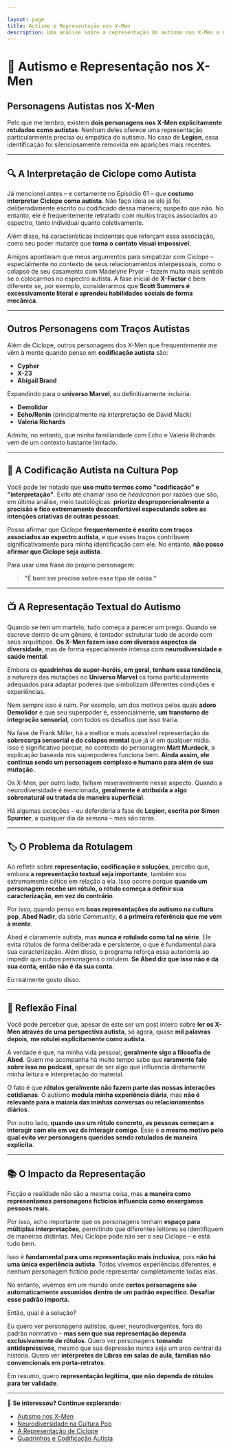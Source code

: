 ```yaml
---

layout: page
title: Autismo e Representação nos X-Men
description: Uma análise sobre a representação do autismo nos X-Men e na cultura pop.
---
```

# 🧩 Autismo e Representação nos X-Men

## Personagens Autistas nos X-Men

Pelo que me lembro, existem **dois personagens nos X-Men explicitamente rotulados como autistas**. Nenhum deles oferece uma representação particularmente precisa ou empática do autismo. No caso de **Legion**, essa identificação foi silenciosamente removida em aparições mais recentes.

---

## 🔍 A Interpretação de Ciclope como Autista  

Já mencionei antes – e certamente no Episódio 61 – que **costumo interpretar Ciclope como autista**. Não faço ideia se ele já foi deliberadamente escrito ou codificado dessa maneira; suspeito que não. No entanto, ele é frequentemente retratado com muitos traços associados ao espectro, tanto individual quanto coletivamente.  

Além disso, há características incidentais que reforçam essa associação, como seu poder mutante que **torna o contato visual impossível**.  

Amigos apontaram que meus argumentos para simpatizar com Ciclope – especialmente no contexto de seus relacionamentos interpessoais, como o colapso de seu casamento com Madelyne Pryor – fazem muito mais sentido se o colocarmos no espectro autista. A fase inicial de **X-Factor** é bem diferente se, por exemplo, considerarmos que **Scott Summers é excessivamente literal e aprendeu habilidades sociais de forma mecânica**.

---

## Outros Personagens com Traços Autistas  

Além de Ciclope, outros personagens dos X-Men que frequentemente me vêm à mente quando penso em **codificação autista** são:  

- **Cypher**  
- **X-23**  
- **Abigail Brand**  

Expandindo para o **universo Marvel**, eu definitivamente incluiria:  

- **Demolidor**  
- **Echo/Ronin** (principalmente na interpretação de David Mack)  
- **Valeria Richards**  

Admito, no entanto, que minha familiaridade com Echo e Valeria Richards vem de um contexto bastante limitado.

---

## 📖 A Codificação Autista na Cultura Pop  

Você pode ter notado que **uso muito termos como "codificação" e "interpretação"**. Evito até chamar isso de *headcanon* por razões que são, em última análise, meio tautológicas: **priorizo desproporcionalmente a precisão e fico extremamente desconfortável especulando sobre as intenções criativas de outras pessoas**.  

Posso afirmar que Ciclope **frequentemente é escrito com traços associados ao espectro autista**, e que esses traços contribuem significativamente para minha identificação com ele. No entanto, **não posso afirmar que Ciclope seja autista**.  

Para usar uma frase do próprio personagem:  

> **"É bom ser preciso sobre esse tipo de coisa."**

---

## 📺 A Representação Textual do Autismo  

Quando se tem um martelo, tudo começa a parecer um prego. Quando se escreve dentro de um gênero, é tentador estruturar tudo de acordo com seus arquétipos. **Os X-Men fazem isso com diversos aspectos da diversidade**, mas de forma especialmente intensa com **neurodiversidade e saúde mental**.  

Embora os **quadrinhos de super-heróis, em geral, tenham essa tendência**, a natureza das mutações no **Universo Marvel** os torna particularmente adequados para adaptar poderes que simbolizam diferentes condições e experiências.

Nem sempre isso é ruim. Por exemplo, um dos motivos pelos quais **adoro Demolidor** é que seu superpoder é, essencialmente, **um transtorno de integração sensorial**, com todos os desafios que isso traria.  

Na fase de Frank Miller, há a melhor e mais acessível representação da **sobrecarga sensorial e do colapso mental** que já vi em qualquer mídia. Isso é significativo porque, no contexto do personagem **Matt Murdock**, a explicação baseada nos superpoderes funciona bem. **Ainda assim, ele continua sendo um personagem complexo e humano para além de sua mutação.**  

Os X-Men, por outro lado, falham miseravelmente nesse aspecto. Quando a neurodiversidade é mencionada, **geralmente é atribuída a algo sobrenatural ou tratada de maneira superficial**.  

Há algumas exceções – eu defenderia a fase de **Legion, escrita por Simon Spurrier**, a qualquer dia da semana – mas são raras.  

---

## 🏷️ O Problema da Rotulagem  

Ao refletir sobre **representação, codificação e soluções**, percebo que, embora **a representação textual seja importante**, também sou extremamente cético em relação a ela. Isso ocorre porque **quando um personagem recebe um rótulo, o rótulo começa a definir sua caracterização, em vez do contrário**.  

Por isso, quando penso em **boas representações do autismo na cultura pop**, **Abed Nadir**, da série *Community*, **é a primeira referência que me vem à mente**.  

Abed é claramente autista, mas **nunca é rotulado como tal na série**. Ele evita rótulos de forma deliberada e persistente, o que é fundamental para sua caracterização. Além disso, o programa reforça essa autonomia ao impedir que outros personagens o rotulem. **Se Abed diz que isso não é da sua conta, então não é da sua conta.**  

Eu realmente gosto disso.

---

## 📌 Reflexão Final  

Você pode perceber que, apesar de este ser um post inteiro sobre **ler os X-Men através de uma perspectiva autista**, só agora, quase **mil palavras depois**, **me rotulei explicitamente como autista**.  

A verdade é que, na minha vida pessoal, **geralmente sigo a filosofia de Abed**. Quem me acompanha há muito tempo sabe que **raramente falo sobre isso no podcast**, apesar de ser algo que influencia diretamente minha leitura e interpretação do material.  

O fato é que **rótulos geralmente não fazem parte das nossas interações cotidianas**. O autismo **modula minha experiência diária**, mas **não é relevante para a maioria das minhas conversas ou relacionamentos diários**.  

Por outro lado, **quando uso um rótulo concreto, as pessoas começam a interagir com ele em vez de interagir comigo**. Esse é **o mesmo motivo pelo qual evito ver personagens queridos sendo rotulados de maneira explícita**.  

---

## 📚 O Impacto da Representação  

Ficção e realidade não são a mesma coisa, mas **a maneira como representamos personagens fictícios influencia como enxergamos pessoas reais**.  

Por isso, acho importante que os personagens tenham **espaço para múltiplas interpretações**, permitindo que diferentes leitores se identifiquem de maneiras distintas. Meu Ciclope pode não ser o seu Ciclope – e está tudo bem.  

Isso é **fundamental para uma representação mais inclusiva**, pois **não há uma única experiência autista**. Todos vivemos experiências diferentes, e nenhum personagem fictício pode representar completamente todas elas.  

No entanto, vivemos em um mundo onde **certos personagens são automaticamente assumidos dentro de um padrão específico**. **Desafiar esse padrão importa.**  

Então, qual é a solução?  

Eu quero ver personagens autistas, queer, neurodivergentes, fora do padrão normativo – **mas sem que sua representação dependa exclusivamente de rótulos**. Quero ver personagens **tomando antidepressivos**, mesmo que sua depressão nunca seja um arco central da história. Quero ver **intérpretes de Libras em salas de aula, famílias não convencionais em porta-retratos**.  

Em resumo, quero **representação legítima, que não dependa de rótulos para ter validade**.

---

📌 **Se interessou? Continue explorando:**  
- [Autismo nos X-Men](#)  
- [Neurodiversidade na Cultura Pop](#)  
- [A Representação de Ciclope](#)  
- [Quadrinhos e Codificação Autista](#)  
